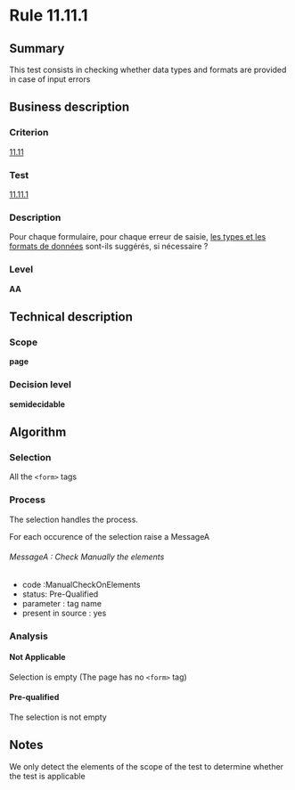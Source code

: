 # Rule 11.11.1
## Summary

This test consists in checking whether data types and formats are
provided in case of input errors

## Business description

### Criterion

[11.11](http://references.modernisation.gouv.fr/referentiel-technique-0#crit-11-11)

### Test

[11.11.1](http://references.modernisation.gouv.fr/referentiel-technique-0#test-11-11-1)

### Description

Pour chaque formulaire, pour chaque erreur de saisie, <a href="http://references.modernisation.gouv.fr/referentiel-technique-0#mTypeDonnes">les types et les formats de donn&eacute;es</a> sont-ils sugg&eacute;r&eacute;s, si n&eacute;cessaire ?

### Level

**AA**

## Technical description

### Scope

**page**

### Decision level

**semidecidable**

## Algorithm

### Selection

All the `<form>` tags

### Process

The selection handles the process.

For each occurence of the selection raise a MessageA

###### MessageA : Check Manually the elements

-   code :ManualCheckOnElements
-   status: Pre-Qualified
-   parameter : tag name
-   present in source : yes

### Analysis

#### Not Applicable

Selection is empty (The page has no `<form>` tag)

#### Pre-qualified

The selection is not empty

## Notes

We only detect the elements of the scope of the test to determine
whether the test is applicable
